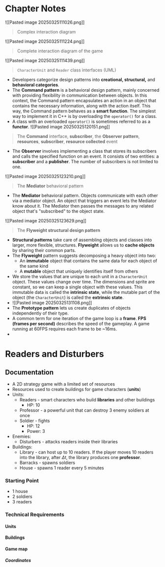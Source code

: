# Chapter Notes


![[Pasted image 20250325111026.png]]
> Complex interaction diagram

![[Pasted image 20250325111224.png]]
> Complete interaction diagram of the game

![[Pasted image 20250325111439.png]]
> `CharacterUnit` and `Reader` class interfaces (UML)

- Developers categorize design patterns into **creational, structural,** and **behavioral categories**. 
- The **Command pattern** is a behavioral design pattern, mainly concerned with providing flexibility in communication between objects. In this context, the Command pattern encapsulates an action in an object that contains the necessary information, along with the action itself. This way, the Command pattern behaves as a **smart function**. The simplest way to implement it in C++ is by overloading the `operator()` for a class.
- A class with an overloaded `operator()` is sometimes referred to as a **functor**. 
![[Pasted image 20250325120151.png]]
> The **Command** interface, **subscriber**, the **Observer pattern**, **resources**, **subscriber**, **resource collected** event

- The **Observer** involves implementing a class that stores its subscribers and calls the specified function on an event. It consists of two entities: a **subscriber** and a **publisher**. The number of subscribers is not limited to one.

![[Pasted image 20250325123210.png]]
> The **Mediator** behavioral pattern

- The **Mediator** behavioral pattern. Objects communicate with each other via a mediator object. An object that triggers an event lets the Mediator know about it. The Mediator then passes the messages to any related object that's "subscribed" to the object state.

![[Pasted image 20250325123629.png]]
> The **Flyweight structural design pattern**

- **Structural patterns** take care of assembling objects and classes into larger, more flexible, structures. **Flyweight** allows us to **cache objects** by sharing their common parts.
- The **Flyweight** pattern suggests decomposing a heavy object into two:
	- An **immutable** object that contains the same data for each object of the same kind
	- A **mutable** object that uniquely identifies itself from others
- We store the values that are unique to each unit in a `CharacterUnit` object. These values change over time. The dimensions and sprite are constant, so we can keep a single object with these values. This immutable data is called the **intrinsic state**, while the mutable part of the object (the `CharacterUnit`) is called the **extrinsic state**.
- ![[Pasted image 20250325131108.png]]
- The **Prototype pattern** lets us create duplicates of objects independently of their type.
- A common term for one iteration of the game loop is a **frame**. **FPS (frames per second)** describes the speed of the gameplay. A game running at 60FPS requires each frame to be ~16ms.
- 



# Readers and Disturbers 
## Documentation
- A 2D strategy game with a limited set of resources
- Resources used to create buildings for game characters (**units**)
- Units:
	- Readers - smart characters who build **libraries** and other buildings
		- HP: 10
	- Professor - a powerful unit that can destroy 3 enemy soldiers at once
	- Soldier - fights
		- HP: 12
		- Power: 3
- Enemies:
	- Disturbers - attacks readers inside their libraries
- Buildings:
	- Library - can host up to 10 readers. If the player moves 10 readers into the library, after $\Delta t$, the library produces one **professor**.
	- Barracks - spawns soldiers
	- House - spawns 1 reader every 5 minutes
### Starting Point
- 1 house
- 2 soldiers
- 3 readers
### Technical Requirements
#### Units

#### Buildings

#### Game map
##### Coordinates
